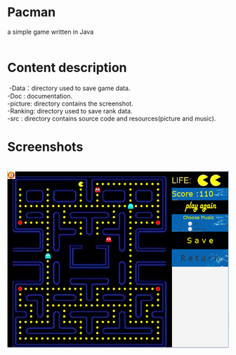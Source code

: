 # Pacman
  a simple game written in Java<br>
  
# Content description
  -Data：directory used to save game data.<br>
  -Doc : documentation.<br>
  -picture: directory contains the screenshot.<br>
  -Ranking: directory used to save rank data.<br>
  -src : directory contains source code and resources(picture and music).<br>

# Screenshots
  ![](https://github.com/JO-honest-person/Pacman/blob/master/Picture/screenshot.png)
